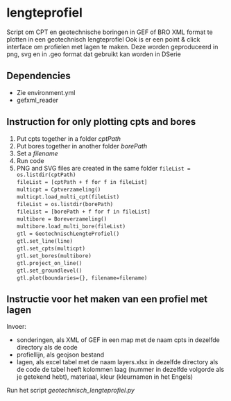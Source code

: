 # lengteprofiel
Script om CPT en geotechnische boringen in GEF of BRO XML format te plotten in een geotechnisch lengteprofiel
Ook is er een point & click interface om profielen met lagen te maken. Deze worden geproduceerd in png, svg en in .geo format dat gebruikt kan worden in DSerie

## Dependencies
- Zie environment.yml
- gefxml_reader

## Instruction for only plotting cpts and bores
1. Put cpts together in a folder _cptPath_  
2. Put bores together in another folder _borePath_  
3. Set a _filename_
4. Run code  
5. PNG and SVG files are created in the same folder
`fileList = os.listdir(cptPath)`  
`fileList = [cptPath + f for f in fileList]`  
`multicpt = Cptverzameling()`  
`multicpt.load_multi_cpt(fileList)`  
`fileList = os.listdir(borePath)`  
`fileList = [borePath + f for f in fileList]`  
`multibore = Boreverzameling()`  
`multibore.load_multi_bore(fileList)`  
`gtl = GeotechnischLengteProfiel()`  
`gtl.set_line(line)`  
`gtl.set_cpts(multicpt)`  
`gtl.set_bores(multibore)`  
`gtl.project_on_line()`  
`gtl.set_groundlevel()`  
`gtl.plot(boundaries={}, filename=filename)`  

## Instructie voor het maken van een profiel met lagen
Invoer:
- sonderingen, als XML of GEF in een map met de naam cpts in dezelfde directory als de code
- profiellijn, als geojson bestand
- lagen, als excel tabel met de naam layers.xlsx in dezelfde directory als de code
    de tabel heeft kolommen laag (nummer in dezelfde volgorde als je getekend hebt), materiaal, kleur (kleurnamen in het Engels)

Run het script _geotechnisch_lengteprofiel.py_